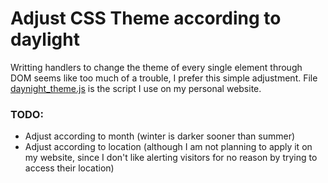 <html lang="en">
  <head>
    <meta charset="utf-8">
    <meta http-equiv="X-UA-Compatible" content="IE=edge">
    <meta name="viewport" content="width=device-width, initial-scale=1">
  </head>
  <body>
  	<h1>Adjust CSS Theme according to daylight</h1>
  	<p>
  	   Writting handlers to change the theme of every single element through DOM seems like too much of a trouble, I prefer this simple adjustment. File <a href="https://github.com/irinikp/JS-playground/blob/master/light_mode_theme/daynight_theme.js">daynight_theme.js</a> is the script I use on my personal website. 
  	</p>
    <h3>TODO: </h3>
  	<ul>
    <li>Adjust according to month (winter is darker sooner than summer)
    <li>Adjust according to location (although I am not planning to apply it on my website, since I don't like alerting visitors for no reason by trying to access their location)
    </ul>
  </body>
</html>